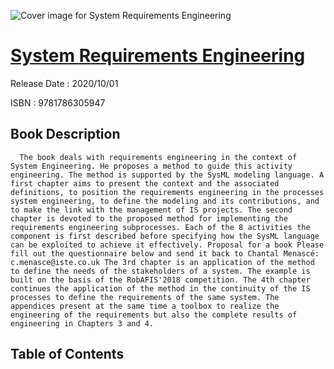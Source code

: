 ![Cover image for System Requirements Engineering](https://imgdetail.ebookreading.net/cover/cover/202109/EB9781786305947.jpg)

[System Requirements Engineering](https://ebookreading.net/view/book/System+Requirements+Engineering-EB9781786305947_1.html "System Requirements Engineering")
====================================================================================================================

Release Date : 2020/10/01

ISBN : 9781786305947

Book Description
-----------------

      The book deals with requirements engineering in the context of System Engineering. He proposes a method to guide this activity engineering. The method is supported by the SysML modeling language. A first chapter aims to present the context and the associated definitions, to position the requirements engineering in the processes system engineering, to define the modeling and its contributions, and to make the link with the management of IS projects. The second chapter is devoted to the proposed method for implementing the requirements engineering subprocesses. Each of the 8 activities the component is first described before specifying how the SysML language can be exploited to achieve it effectively. Proposal for a book Please fill out the questionnaire below and send it back to Chantal Menascé: c.menasce@iste.co.uk The 3rd chapter is an application of the method to define the needs of the stakeholders of a system. The example is built on the basis of the RobAFIS'2018 competition. The 4th chapter continues the application of the method in the continuity of the IS processes to define the requirements of the same system. The appendices present at the same time a toolbox to realize the engineering of the requirements but also the complete results of engineering in Chapters 3 and 4.   


Table of Contents
-----------------

